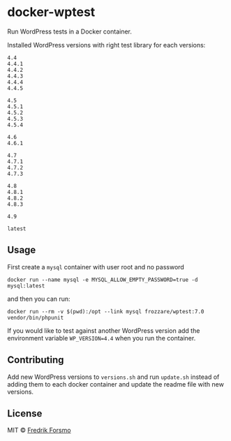 # docker-wptest

Run WordPress tests in a Docker container.

Installed WordPress versions with right test library for each versions:

```
4.4
4.4.1
4.4.2
4.4.3
4.4.4
4.4.5

4.5
4.5.1
4.5.2
4.5.3
4.5.4

4.6
4.6.1

4.7
4.7.1
4.7.2
4.7.3

4.8
4.8.1
4.8.2
4.8.3

4.9

latest
```

## Usage

First create a `mysql` container with user root and no password

```
docker run --name mysql -e MYSQL_ALLOW_EMPTY_PASSWORD=true -d mysql:latest
```

and then you can run:

```
docker run --rm -v $(pwd):/opt --link mysql frozzare/wptest:7.0 vendor/bin/phpunit
```

If you would like to test against another WordPress version add the environment variable `WP_VERSION=4.4` when you run the container.

## Contributing

Add new WordPress versions to `versions.sh` and run `update.sh` instead of adding them to each docker container and update the readme file with new versions.

## License

MIT © [Fredrik Forsmo](https://github.com/frozzare)
